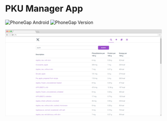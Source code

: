 # PKU Manager App

![PhoneGap Android](https://build.phonegap.com/apps/2096350/badge/4056737506/android.svg) ![PhoneGap Version](https://build.phonegap.com/apps/2096350/badge/4056737506/version.svg)

![PKU Manager App](img/pkumanager-browser.png)

